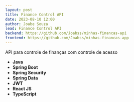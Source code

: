 ```yaml
---
layout: post
title: Finance Control API
date: 2023-08-10 12:00
author: Joabe Souza
lead: Finance Control API
backend: https://github.com/Joabss/minhas-financas-api
frontend: https://github.com/Joabss/minhas-financas-app
---
```


API para controle de finanças com controle de acesso

- **Java**
- **Spring Boot**
- **Spring Security**
- **Spring Data**
- **JWT**
- **React JS**
- **TypeScript**